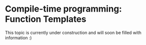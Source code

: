 # Compile-time programming: Function Templates

This topic is currently under construction and will soon be filled with information :)
